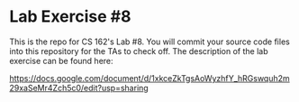 Lab Exercise #8
===============

This is the repo for CS 162's Lab #8.  You will commit your source code files into this repository for the TAs to check off.  The description of the lab exercise can be found here:

https://docs.google.com/document/d/1xkceZkTgsAoWyzhfY_hRGswquh2m29xaSeMr4Zch5c0/edit?usp=sharing
